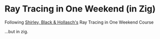 # Ray Tracing in One Weekend (in Zig)

Following [Shirley, Black & Hollasch's](https://raytracing.github.io/books/RayTracingInOneWeekend.html) Ray Tracing in One Weekend Course


...but in zig.
